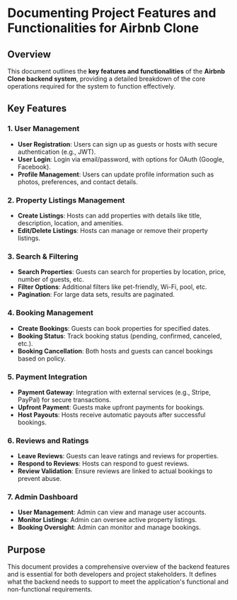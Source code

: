 # Documenting Project Features and Functionalities for Airbnb Clone

## Overview
This document outlines the **key features and functionalities** of the **Airbnb Clone backend system**, providing a detailed breakdown of the core operations required for the system to function effectively.

## Key Features

### 1. **User Management**
   - **User Registration**: Users can sign up as guests or hosts with secure authentication (e.g., JWT).
   - **User Login**: Login via email/password, with options for OAuth (Google, Facebook).
   - **Profile Management**: Users can update profile information such as photos, preferences, and contact details.

### 2. **Property Listings Management**
   - **Create Listings**: Hosts can add properties with details like title, description, location, and amenities.
   - **Edit/Delete Listings**: Hosts can manage or remove their property listings.

### 3. **Search & Filtering**
   - **Search Properties**: Guests can search for properties by location, price, number of guests, etc.
   - **Filter Options**: Additional filters like pet-friendly, Wi-Fi, pool, etc.
   - **Pagination**: For large data sets, results are paginated.

### 4. **Booking Management**
   - **Create Bookings**: Guests can book properties for specified dates.
   - **Booking Status**: Track booking status (pending, confirmed, canceled, etc.).
   - **Booking Cancellation**: Both hosts and guests can cancel bookings based on policy.

### 5. **Payment Integration**
   - **Payment Gateway**: Integration with external services (e.g., Stripe, PayPal) for secure transactions.
   - **Upfront Payment**: Guests make upfront payments for bookings.
   - **Host Payouts**: Hosts receive automatic payouts after successful bookings.

### 6. **Reviews and Ratings**
   - **Leave Reviews**: Guests can leave ratings and reviews for properties.
   - **Respond to Reviews**: Hosts can respond to guest reviews.
   - **Review Validation**: Ensure reviews are linked to actual bookings to prevent abuse.

### 7. **Admin Dashboard**
   - **User Management**: Admin can view and manage user accounts.
   - **Monitor Listings**: Admin can oversee active property listings.
   - **Booking Oversight**: Admin can monitor and manage bookings.

## Purpose
This document provides a comprehensive overview of the backend features and is essential for both developers and project stakeholders. It defines what the backend needs to support to meet the application's functional and non-functional requirements.